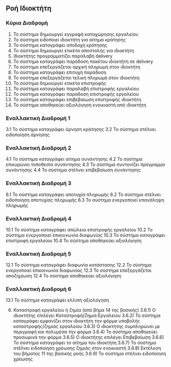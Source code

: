 ## Ροή Ιδιοκτήτη
### Κύρια Διαδρομή
1. Το σύστημα δημιουργεί εγγραφή καταχώρησης εργαλείου
2. Το σύστημα ειδοποιεί ιδιοκτήτη για αίτημα κράτησης
3. Το σύστημα καταγράφει αποδοχή κράτησης
4. Το σύστημα δημιουργεί ετικέτα αποστολής για ιδιοκτήτη
5. Ιδιοκτήτης προγραμματίζει παραλαβή delivery
6. Το σύστημα καταγράφει παράδοση πακέτου ιδιοκτήτη σε delivery
7. Το σύστημα επεξεργάζεται αρχική πληρωμή στον ιδιοκτήτη
8. Το σύστημα καταγράφει επιτυχή παράδοση
9. Το σύστημα επεξεργάζεται τελική πληρωμή στον ιδιοκτήτη
10. Το σύστημα δημιουργεί ετικέτα επιστροφής
11. Το σύστημα καταγράφει παραλαβή επιστροφής εργαλείου
12. Το σύστημα καταγράφει παράδοση επιστροφής εργαλείου
13. Το σύστημα καταγράφει επιβεβαίωση επιστροφής ιδιοκτήτη
14. Το σύστημα αποθηκεύει αξιολόγηση ενοικιαστή από ιδιοκτήτη

### Εναλλακτική Διαδρομή 1
3.1 Το σύστημα καταγράφει άρνηση κράτησης
3.2 Το σύστημα στέλνει ειδοποίηση άρνησης

### Εναλλακτική Διαδρομή 2
4.1 Το σύστημα καταγράφει αίτημα συνάντησης
4.2 Το σύστημα επικυρώνει τοποθεσία συνάντησης
4.3 Το σύστημα συντονίζει πρόγραμμα συνάντησης
4.4 Το σύστημα στέλνει επιβεβαίωση συνάντησης

### Εναλλακτική Διαδρομή 3
6.1 Το σύστημα καταγράφει αποτυχία πληρωμής
6.2 Το σύστημα στέλνει ειδοποίηση αποτυχίας πληρωμής
6.3 Το σύστημα ενεργοποιεί επανάληψη πληρωμής

### Εναλλακτική Διαδρομή 4
10.1 Το σύστημα καταγράφει απώλεια επιστροφής εργαλείου
10.2 Το σύστημα ενεργοποιεί επικοινωνία διαφωνίας
10.3 Το σύστημα καταγράφει επιστροφή εργαλείου
10.4 Το σύστημα αποθηκεύει αξιολόγηση

### Εναλλακτική Διαδρομή 5
12.1 Το σύστημα καταγράφει διαφωνία κατάστασης
12.2 Το σύστημα ενεργοποιεί επικοινωνία διαφωνίας
12.3 Το σύστημα επεξεργάζεται αποζημίωση
12.4 Το σύστημα αποθηκεύει αξιολόγηση

### Εναλλακτική Διαδρομή 6
13.1 Το σύστημα καταγράφει ελλιπή αξιολόγηση



6. Καταστροφή εργαλείου ή ζημία (από βήμα 14 της βασικής)
3.6.1) Ο ιδιοκτήτης επιλέγει Καταστροφή/Ζημιά Εργαλείου
3.6.2) Το σύστημα καταγράφει εμφανίζει στον ιδιοκτήτη την φόρμα υποβολής καταστροφής/ζημιάς εργαλείου
3.6.3) Ο ιδιοκτήτης συμπληρώνει με περιγραφή και πολυμέσα την φόρμα
3.6.4) Το σύστημα αποθηκεύει προσωρινά την φόρμα
3.6.5) Ο ιδιοκτήτης επιλέγει Επιβεβαίωση 
3.6.6) Το σύστημα καταγράφει το αίτημα του ιδιοκτήτη
3.6.7) Το σύστημα στέλνει ειδοποίηση χρέωσης ζημιάς στον ενοικιαστή
3.6.8) Εκτέλεση του βήματος 11 της βασικής ροής 
3.6.9) Το σύστημα στέλνει ειδοποίηση χρέωσης
